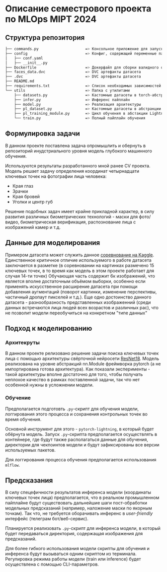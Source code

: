 # Описание семестрового проекта по MLOps MIPT 2024


## Структура репозитория 

``` bash
├── commands.py                     => Консольное приложение для запуска train или inference стадии
├── config                          => Конфиг, содержащий переменные параметры обучения и инференса
│   ├── conf.yaml
│   ├── __init__.py
├── Dockerfile                      => Докерфайл для сборки валидного окружения
├── faces_data.dvc                  => DVC артефакты датасета
├── .dvc                            => DVC артефакты датасета
├── README.md
├── requirements.txt                => Список необходимых зависимостей
└── utils                           => Папка с утилитами
    ├── datasets.py                 => Кастомные датасеты в torch-абстракциях
    ├── infer.py                    => Инференс пайплайн
    ├── model.py                    => Реализация архитектуры
    ├── pl_dataset.py               => Кастомные датасеты в абстракции LightningDataModule
    ├── pl_training_module.py       => Цикл обучения в абстакции LightningModule
    └── train.py                    => Полный пайплайн обучения
```

## Формулировка задачи

В данном проекте поставлена задача опромышлить и обернуть в репозиторий
инудстриального уровня модель глубокого машинного обучения.

Используются результаты разработанного мной ранее CV проекта.
Модель решает задачу определения координат четырнадцати ключевых точек на фотографии
лица человека:

- Края глаз
- Зрачки
- Края бровей
- Уголки и центр губ

Решение подобных задач имеет крайне прикладной характер, в силу развития различных
биометрических технологий - маски для фото/видео, биометрическая верификация,
распознование лица с изображений камер и т.д.

## Данные для моделирования

Примером датасета может служить данное
[соревнование на Kaggle](https://www.kaggle.com/c/facial-keypoints-detection/data).
Единственное критичное отличие используемого в работе датасета заключается в
разметке (в соревновании на картинках размечено 15 ключевых точек, в то время как
модель в этом проекте работает для случая 14-ти точек)
Обучающая часть содержит 6к изображений, что является вполне достаточным объёмом 
выборки, особенно если применять искусственное расширение датасета 
при помощи добавления аугментаций (поворот картинки, изменение перспективы,
частичный дропаут пикселей и т.д.). Еще одно достоинство данного датасета -
разнообразность представленных изображенний (среди данных встречаются лица людей
всех возрастов и различных рас), что не позволит модели переобучиться на конкретном
"типе данных"


## Подход к моделированию

### Архитекруты
В данном проекте релизовано решение задачи поиска ключевых точек лица с
помощью архитектуры свёрточной нейросети [ResNet18](https://www.researchgate.net/figure/Original-ResNet-18-Architecture_fig1_336642248).
Модель реализована на уровне абстракций nn.Module фреймворка pytorch 
(а не импортирована готова архитектура). Как показали эксперименты - такой архитектуры
вполне достаточно для того, чтобы получать неплохое качество в рамках поставленной
задачи, так что нет особенной нужны в усложнении модели.


### Обучение
Предполагается подготовть `.py`-скрипт для обучения модели, логгирования этого
процесса и сохранения контрольных точек во время обучения.

Основной инструмент для этого - `pytorch-lightning`, в который будет 
обёрнута модель. Запуск `.py`-скрипта предполагается осуществлять в контейнере,
где будут также располагаться данные для обучения, директории для чекпоинтов модели
и будут зафиксированы все версии используемых пакетов.

Для логгирования процесса обучения предполагается использования `mlflow`.

## Предсказания

В силу спецефичности результатов инференса модели (координаты ключевых точек лица)
предполагается, что в реальном промышленном пайплайне будут существовать дальнейшие
шаги пост-обработки модельных предсказаний (например, наложение маски по якорным
точкам). Так что, не требуется оборачивать инференс в _user-friendly_ интерфейс
(телеграм бот/веб-сервис).

Планируется реализовать `.py`-скрипт для инференса модели, в который будет
передаваться директория, содержащая изображения для предсказаний.

Для более гибкого использования модели скрипты для обучения и инференса будут вызываться
одним скриптом из терминала. Регулировка режима работы модели (train или inference)
будет осуществлена с помощью CLI-параметров.




